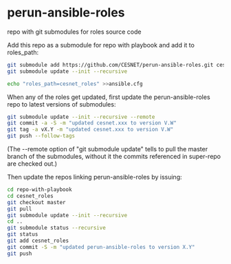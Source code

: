 # perun-ansible-roles
repo with git submodules for roles source code

Add this repo as a submodule for repo with playbook and add it to roles_path:

```bash
git submodule add https://github.com/CESNET/perun-ansible-roles.git cesnet_roles 
git submodule update --init --recursive

echo "roles_path=cesnet_roles" >>ansible.cfg
```

When any of the roles get updated, first update the perun-ansible-roles repo to latest versions of submodules:
```bash
git submodule update --init --recursive --remote
git commit -a -S -m "updated cesnet.xxx to version V.W"
git tag -a vX.Y -m "updated cesnet.xxx to version V.W"
git push --follow-tags
```
(The --remote option of "git submodule update" tells to pull the master branch of the submodules,
without it the commits referenced in super-repo are checked out.)

Then update the repos linking perun-ansible-roles by issuing:
```bash
cd repo-with-playbook
cd cesnet_roles
git checkout master
git pull
git submodule update --init --recursive
cd ..
git submodule status --recursive
git status
git add cesnet_roles
git commit -S -m "updated perun-ansible-roles to version X.Y"
git push
```
